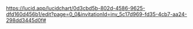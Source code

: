 https://lucid.app/lucidchart/0d3cbd5b-802d-4586-9625-dfd160d456b1/edit?page=0_0&invitationId=inv_5c17d969-fd35-4cb7-aa24-298dd3445d0f#
